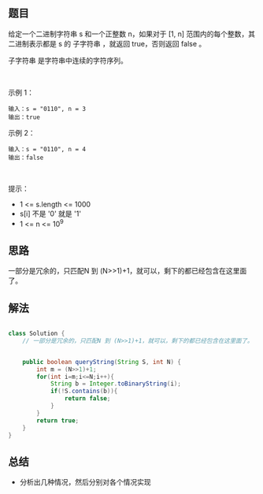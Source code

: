     
## 题目

给定一个二进制字符串 s 和一个正整数 n，如果对于 [1, n] 范围内的每个整数，其二进制表示都是 s 的 子字符串 ，就返回 true，否则返回 false 。

子字符串 是字符串中连续的字符序列。

 

示例 1：

    输入：s = "0110", n = 3
    输出：true
示例 2：

    输入：s = "0110", n = 4
    输出：false
 

提示：

- 1 <= s.length <= 1000
- s[i] 不是 '0' 就是 '1'
- 1 <= n <= 10<sup>9</sup>

## 思路

一部分是冗余的，只匹配N 到 (N>>1)+1，就可以，剩下的都已经包含在这里面了。

## 解法
```java

class Solution {
    // 一部分是冗余的，只匹配N 到 (N>>1)+1，就可以，剩下的都已经包含在这里面了。


    public boolean queryString(String S, int N) {
        int m = (N>>1)+1;
        for(int i=m;i<=N;i++){
        	String b = Integer.toBinaryString(i);
        	if(!S.contains(b)){
        		return false;
        	}
        }
    	return true;
    }
}
```

## 总结

- 分析出几种情况，然后分别对各个情况实现 
